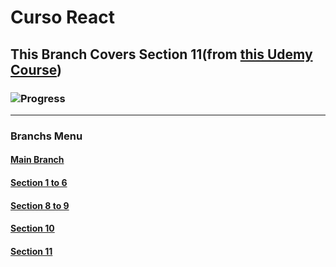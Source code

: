 # Curso React

## This Branch Covers Section 11(from [this Udemy Course](https://www.udemy.com/course/react-the-complete-guide-incl-redux/)) 

### ![Progress](https://progress-bar.dev/35/?title=Course-Progress)

---

### Branchs Menu

#### [Main Branch](https://github.com/talessoares/curso_react)

#### [Section 1 to 6](https://github.com/talessoares/curso_react/tree/section01to06)

#### [Section 8 to 9](https://github.com/talessoares/curso_react/tree/section08to09)

#### [Section 10](https://github.com/talessoares/curso_react/tree/section10)

#### [Section 11](https://github.com/talessoares/curso_react/tree/section11)
